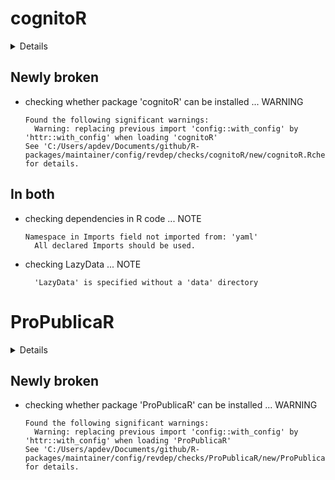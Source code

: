 # cognitoR

<details>

* Version: 1.0.2
* GitHub: https://github.com/chi2labs/cognitoR
* Source code: https://github.com/cran/cognitoR
* Date/Publication: 2020-10-06 04:50:02 UTC
* Number of recursive dependencies: 72

Run `revdepcheck::revdep_details(, "cognitoR")` for more info

</details>

## Newly broken

*   checking whether package 'cognitoR' can be installed ... WARNING
    ```
    Found the following significant warnings:
      Warning: replacing previous import 'config::with_config' by 'httr::with_config' when loading 'cognitoR'
    See 'C:/Users/apdev/Documents/github/R-packages/maintainer/config/revdep/checks/cognitoR/new/cognitoR.Rcheck/00install.out' for details.
    ```

## In both

*   checking dependencies in R code ... NOTE
    ```
    Namespace in Imports field not imported from: 'yaml'
      All declared Imports should be used.
    ```

*   checking LazyData ... NOTE
    ```
      'LazyData' is specified without a 'data' directory
    ```

# ProPublicaR

<details>

* Version: 1.1.2
* GitHub: https://github.com/dietrichson/ProPublicaR
* Source code: https://github.com/cran/ProPublicaR
* Date/Publication: 2022-09-16 12:56:17 UTC
* Number of recursive dependencies: 51

Run `revdepcheck::revdep_details(, "ProPublicaR")` for more info

</details>

## Newly broken

*   checking whether package 'ProPublicaR' can be installed ... WARNING
    ```
    Found the following significant warnings:
      Warning: replacing previous import 'config::with_config' by 'httr::with_config' when loading 'ProPublicaR'
    See 'C:/Users/apdev/Documents/github/R-packages/maintainer/config/revdep/checks/ProPublicaR/new/ProPublicaR.Rcheck/00install.out' for details.
    ```

